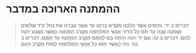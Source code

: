 # ההמתנה הארוכה במדבר

> דברים ב יד: וְהַיָּמִים אֲשֶׁר הָלַכְנוּ מִקָּדֵשׁ בַּרְנֵעַ עַד אֲשֶׁר עָבַרְנוּ אֶת נַחַל זֶרֶד שְׁלֹשִׁים וּשְׁמֹנֶה שָׁנָה עַד תֹּם כָּל הַדּוֹר אַנְשֵׁי הַמִּלְחָמָה מִקֶּרֶב הַמַּחֲנֶה כַּאֲשֶׁר נִשְׁבַּע יְהוָה לָהֶם.
> דברים ב טו: וְגַם יַד יְהוָה הָיְתָה בָּם לְהֻמָּם מִקֶּרֶב הַמַּחֲנֶה עַד תֻּמָּם.
> דברים ב טז: וַיְהִי כַאֲשֶׁר תַּמּוּ כָּל אַנְשֵׁי הַמִּלְחָמָה לָמוּת מִקֶּרֶב הָעָם.
 

